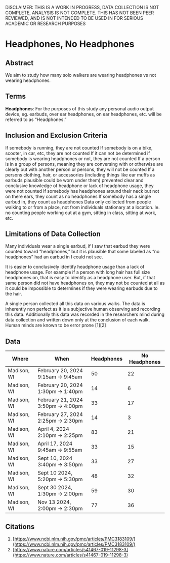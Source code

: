 <span class="disclaimer">DISCLAIMER: THIS IS A WORK IN PROGRESS, DATA COLLECTION IS NOT COMPLETE, ANALYSIS IS NOT COMPLETE. THIS HAS NOT BEEN PEER REVIEWED, AND IS NOT INTENDED TO BE USED IN FOR SERIOUS ACADEMIC OR RESEARCH PURPOSES </span>
# Headphones, No Headphones
## Abstract

We aim to study how many solo walkers are wearing headphones vs not wearing headphones.

## Terms

**Headphones**: For the purposes of this study any personal audio output device, eg. earbuds, over ear headphones, on ear headphones, etc. will be referred to as “Headphones.”

## Inclusion and Exclusion Criteria

If somebody is running, they are not counted
If somebody is on a bike, scooter, in car, etc, they are not counted
If it can not be determined if somebody is wearing headphones or not, they are not counted
If a person is in a group of persons, meaning they are conversing with or otherwise are clearly out with another person or persons, they will not be counted
If a persons clothing, hair, or accessories (including things like ear muffs as earbuds plausible could be worn under them) prevented clear and conclusive knowledge of headphone or lack of headphone usage, they were not counted
If somebody has headphones around their neck but not on there ears, they count as no headphones
If somebody has a single earbud in, they count as headphones
Data only collected from people walking to or from a place, not from individuals stationary at a location. Ie. no counting people working out at a gym, sitting in class, sitting at work, etc. 

## Limitations of Data Collection

Many individuals wear a single earbud, if I saw that earbud they were counted toward “headphones,” but it is plausible that some labeled as “no headphones” had an earbud in I could not see.

It is easier to conclusively identify headphone usage than a lack of headphone usage. For example if a person with long hair has full size headphones on, that is easy to identify as a headphone user. But, if that same person did not have headphones on, they may not be counted at all as it could be impossible to determines if they were wearing earbuds due to the hair.

A single person collected all this data on various walks. The data is inherently non perfect as it is a subjective human observing and recording this data. Additionally this data was recorded in the researchers mind during data collection and written down only at the conclusion of each walk. Human minds are known to be error prone \[1]\[2]

## Data

| Where       | When                              | Headphones | No Headphones |
| ----------- | --------------------------------- | ---------- | ------------- |
| Madison, WI | February 20, 2024 9:15am → 9:45am | 50         | 22            |
| Madison, WI | February 20, 2024 1:30pm → 1:40pm | 14         | 6             |
| Madison, WI | February 21, 2024 3:50pm → 4:00pm | 33         | 17            |
| Madison, WI | February 27, 2024 2:25pm → 2:30pm | 14         | 3             |
| Madison, WI | April 4, 2024 2:10pm → 2:25pm     | 83         | 21            |
| Madison, WI | April 17, 2024 9:45am → 9:55am    | 33         | 15            |
| Madison, WI | Sept 10, 2024 3:40pm → 3:50pm     | 33         | 27            |
| Madison, WI | Sept 10 2024, 5:20pm → 5:30pm     | 48         | 32            |
| Madison, WI | Sept 30 2024, 1:30pm → 2:00pm     | 59         | 30            |
| Madison, WI | Nov 13 2024, 2:00pm -> 2:30pm     | 77         | 36            |

## Citations

1. [https://www.ncbi.nlm.nih.gov/pmc/articles/PMC3183109/](https://www.ncbi.nlm.nih.gov/pmc/articles/PMC3183109/)
2. [https://www.nature.com/articles/s41467-019-11298-3](https://www.nature.com/articles/s41467-019-11298-3)


